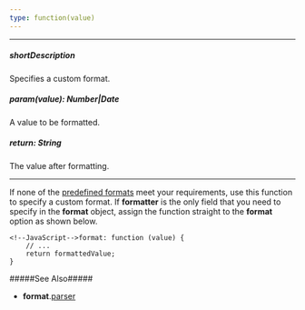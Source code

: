 ```yaml
---
type: function(value)
---
```

---
##### shortDescription
Specifies a custom format.

##### param(value): Number|Date
A value to be formatted.

##### return: String
The value after formatting.

---
If none of the [predefined formats](/api-reference/50%20Common/Object%20Structures/format/type.md '/Documentation/ApiReference/Common/Object_Structures/format/#type') meet your requirements, use this function to specify a custom format. If **formatter** is the only field that you need to specify in the **format** object, assign the function straight to the **format** option as shown below.

    <!--JavaScript-->format: function (value) {
        // ...
        return formattedValue;
    }
    
#####See Also#####
- **format**.[parser](/api-reference/50%20Common/Object%20Structures/format/parser.md '/Documentation/ApiReference/Common/Object_Structures/format/#parser')